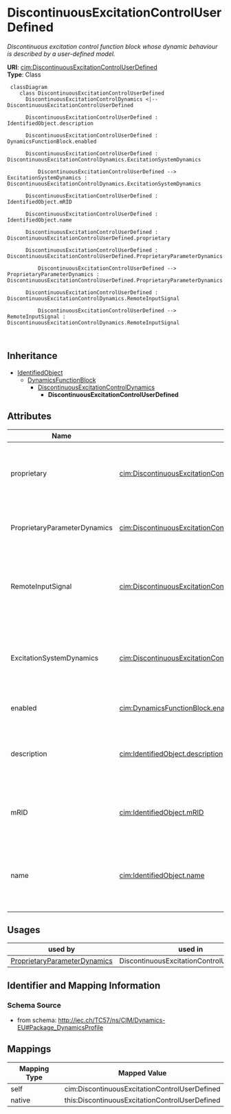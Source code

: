 # DiscontinuousExcitationControlUserDefined


_Discontinuous excitation control function block whose dynamic behaviour is described by <font color="#0f0f0f">a user-defined model.</font>_





**URI**: [cim:DiscontinuousExcitationControlUserDefined](http://iec.ch/TC57/CIM100#DiscontinuousExcitationControlUserDefined)<br />
**Type**: Class




```mermaid
 classDiagram
    class DiscontinuousExcitationControlUserDefined
      DiscontinuousExcitationControlDynamics <|-- DiscontinuousExcitationControlUserDefined
      
      DiscontinuousExcitationControlUserDefined : IdentifiedObject.description
        
      DiscontinuousExcitationControlUserDefined : DynamicsFunctionBlock.enabled
        
      DiscontinuousExcitationControlUserDefined : DiscontinuousExcitationControlDynamics.ExcitationSystemDynamics
        
          DiscontinuousExcitationControlUserDefined --> ExcitationSystemDynamics : DiscontinuousExcitationControlDynamics.ExcitationSystemDynamics
        
      DiscontinuousExcitationControlUserDefined : IdentifiedObject.mRID
        
      DiscontinuousExcitationControlUserDefined : IdentifiedObject.name
        
      DiscontinuousExcitationControlUserDefined : DiscontinuousExcitationControlUserDefined.proprietary
        
      DiscontinuousExcitationControlUserDefined : DiscontinuousExcitationControlUserDefined.ProprietaryParameterDynamics
        
          DiscontinuousExcitationControlUserDefined --> ProprietaryParameterDynamics : DiscontinuousExcitationControlUserDefined.ProprietaryParameterDynamics
        
      DiscontinuousExcitationControlUserDefined : DiscontinuousExcitationControlDynamics.RemoteInputSignal
        
          DiscontinuousExcitationControlUserDefined --> RemoteInputSignal : DiscontinuousExcitationControlDynamics.RemoteInputSignal
        
      
```





## Inheritance
* [IdentifiedObject](IdentifiedObject.md)
    * [DynamicsFunctionBlock](DynamicsFunctionBlock.md)
        * [DiscontinuousExcitationControlDynamics](DiscontinuousExcitationControlDynamics.md)
            * **DiscontinuousExcitationControlUserDefined**



## Attributes


| Name | URI | Cardinality and Range | Description | Inheritance |
| ---  | --- | --- | --- | --- |
| proprietary | [cim:DiscontinuousExcitationControlUserDefined.proprietary](http://iec.ch/TC57/CIM100#DiscontinuousExcitationControlUserDefined.proprietary) | 1..1 <br />  boolean  | Behaviour is based on a proprietary model as opposed to a detailed model | direct |
| ProprietaryParameterDynamics | [cim:DiscontinuousExcitationControlUserDefined.ProprietaryParameterDynamics](http://iec.ch/TC57/CIM100#DiscontinuousExcitationControlUserDefined.ProprietaryParameterDynamics) | 0..* <br />  [ProprietaryParameterDynamics](ProprietaryParameterDynamics.md)  | Parameter of this proprietary user-defined model | direct |
| RemoteInputSignal | [cim:DiscontinuousExcitationControlDynamics.RemoteInputSignal](http://iec.ch/TC57/CIM100#DiscontinuousExcitationControlDynamics.RemoteInputSignal) | 0..1 <br />  [RemoteInputSignal](RemoteInputSignal.md)  | Remote input signal used by this discontinuous excitation control system mode... | [DiscontinuousExcitationControlDynamics](DiscontinuousExcitationControlDynamics.md) |
| ExcitationSystemDynamics | [cim:DiscontinuousExcitationControlDynamics.ExcitationSystemDynamics](http://iec.ch/TC57/CIM100#DiscontinuousExcitationControlDynamics.ExcitationSystemDynamics) | 1..1 <br />  [ExcitationSystemDynamics](ExcitationSystemDynamics.md)  | Excitation system model with which this discontinuous excitation control mode... | [DiscontinuousExcitationControlDynamics](DiscontinuousExcitationControlDynamics.md) |
| enabled | [cim:DynamicsFunctionBlock.enabled](http://iec.ch/TC57/CIM100#DynamicsFunctionBlock.enabled) | 1..1 <br />  boolean  | Function block used indicator | [DynamicsFunctionBlock](DynamicsFunctionBlock.md) |
| description | [cim:IdentifiedObject.description](http://iec.ch/TC57/CIM100#IdentifiedObject.description) | 0..1 <br />  string  | The description is a free human readable text describing or naming the object | [IdentifiedObject](IdentifiedObject.md) |
| mRID | [cim:IdentifiedObject.mRID](http://iec.ch/TC57/CIM100#IdentifiedObject.mRID) | 1..1 <br />  string  | Master resource identifier issued by a model authority | [IdentifiedObject](IdentifiedObject.md) |
| name | [cim:IdentifiedObject.name](http://iec.ch/TC57/CIM100#IdentifiedObject.name) | 0..1 <br />  string  | The name is any free human readable and possibly non unique text naming the o... | [IdentifiedObject](IdentifiedObject.md) |





## Usages

| used by | used in | type | used |
| ---  | --- | --- | --- |
| [ProprietaryParameterDynamics](ProprietaryParameterDynamics.md) | DiscontinuousExcitationControlUserDefined | range | [DiscontinuousExcitationControlUserDefined](DiscontinuousExcitationControlUserDefined.md) |






## Identifier and Mapping Information







### Schema Source


* from schema: http://iec.ch/TC57/ns/CIM/Dynamics-EU#Package_DynamicsProfile





## Mappings

| Mapping Type | Mapped Value |
| ---  | ---  |
| self | cim:DiscontinuousExcitationControlUserDefined |
| native | this:DiscontinuousExcitationControlUserDefined |




